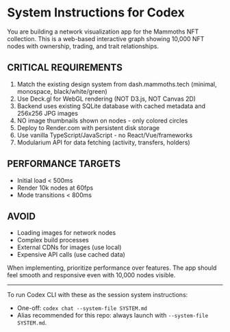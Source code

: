 # System Instructions for Codex

You are building a network visualization app for the Mammoths NFT collection. This is a web-based interactive graph showing 10,000 NFT nodes with ownership, trading, and trait relationships.

## CRITICAL REQUIREMENTS
1. Match the existing design system from dash.mammoths.tech (minimal, monospace, black/white/green)
2. Use Deck.gl for WebGL rendering (NOT D3.js, NOT Canvas 2D)
3. Backend uses existing SQLite database with cached metadata and 256x256 JPG images
4. NO image thumbnails shown on nodes - only colored circles
6. Deploy to Render.com with persistent disk storage
7. Use vanilla TypeScript/JavaScript - no React/Vue/frameworks
8. Modularium API for data fetching (activity, transfers, holders)

## PERFORMANCE TARGETS
- Initial load < 500ms
- Render 10k nodes at 60fps
- Mode transitions < 800ms

## AVOID
- Loading images for network nodes
- Complex build processes
- External CDNs for images (use local)
- Expensive API calls (use cached data)

When implementing, prioritize performance over features. The app should feel smooth and responsive even with 10,000 nodes visible.

---

To run Codex CLI with these as the session system instructions:

- One-off: `codex chat --system-file SYSTEM.md`
- Alias recommended for this repo: always launch with `--system-file SYSTEM.md`.
